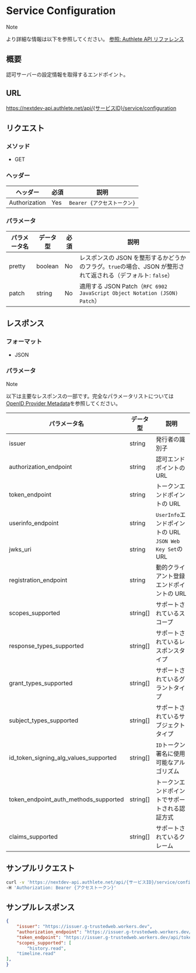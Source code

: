 # Service Configuration

> [!NOTE]
> より詳細な情報は以下を参照してください。
> [参照: Authlete API リファレンス](https://docs.authlete.com/en/shared/latest#get-/api/-serviceId-/service/configuration)

## 概要

認可サーバーの設定情報を取得するエンドポイント。

## URL

https://nextdev-api.authlete.net/api/{サービスID}/service/configuration

## リクエスト

### メソッド

- GET

### ヘッダー

| ヘッダー      | 必須 | 説明                        |
| ------------- | ---- | --------------------------- |
| Authorization | Yes  | `Bearer {アクセストークン}` |

### パラメータ

| パラメータ名 | データ型 | 必須 | 説明                                                                                                         |
| ------------ | -------- | ---- | ------------------------------------------------------------------------------------------------------------ |
| pretty       | boolean  | No   | レスポンスの JSON を整形するかどうかのフラグ。`true`の場合、JSON が整形されて返される（デフォルト: `false`） |
| patch        | string   | No   | 適用する JSON Patch（`RFC 6902 JavaScript Object Notation (JSON) Patch`）                                    |

## レスポンス

### フォーマット

- JSON

### パラメータ

> [!NOTE]
> 以下は主要なレスポンスの一部です。完全なパラメータリストについては[OpenID Provider Metadata](https://openid.net/specs/openid-connect-discovery-1_0.html#ProviderMetadata)を参照してください。

| パラメータ名                          | データ型 | 説明                                           |
| ------------------------------------- | -------- | ---------------------------------------------- |
| issuer                                | string   | 発行者の識別子                                 |
| authorization_endpoint                | string   | 認可エンドポイントの URL                       |
| token_endpoint                        | string   | トークンエンドポイントの URL                   |
| userinfo_endpoint                     | string   | `UserInfo`エンドポイントの URL                 |
| jwks_uri                              | string   | `JSON Web Key Set`の URL                       |
| registration_endpoint                 | string   | 動的クライアント登録エンドポイントの URL       |
| scopes_supported                      | string[] | サポートされているスコープ                     |
| response_types_supported              | string[] | サポートされているレスポンスタイプ             |
| grant_types_supported                 | string[] | サポートされているグラントタイプ               |
| subject_types_supported               | string[] | サポートされているサブジェクトタイプ           |
| id_token_signing_alg_values_supported | string[] | `ID`トークン署名に使用可能なアルゴリズム       |
| token_endpoint_auth_methods_supported | string[] | トークンエンドポイントでサポートされる認証方式 |
| claims_supported                      | string[] | サポートされているクレーム                     |

## サンプルリクエスト

```sh
curl -v 'https://nextdev-api.authlete.net/api/{サービスID}/service/configuration?pretty=true' \
-H 'Authorization: Bearer {アクセストークン}'
```

## サンプルレスポンス

```json
{
    "issuer": "https://issuer.g-trustedweb.workers.dev",
    "authorization_endpoint": "https://issuer.g-trustedweb.workers.dev/api/authorization",
    "token_endpoint": "https://issuer.g-trustedweb.workers.dev/api/token",
    "scopes_supported": [
        "history.read",
    "timeline.read"
],
}
```
